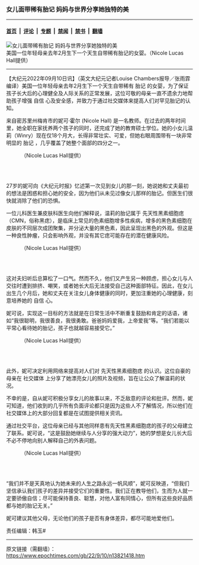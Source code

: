 ### 女儿面带稀有胎记 妈妈与世界分享她独特的美

---

#### [首页](../../../..?n13821418) &nbsp;|&nbsp; [评论](../../../../../epoch-comment?n13821418) &nbsp;|&nbsp; [专题](../../../../../epoch-special?n13821418) &nbsp;|&nbsp; [禁闻](../../../../../epoch-news?n13821418) &nbsp;|&nbsp; [禁书](../../../../../books?n13821418) &nbsp;|&nbsp; [翻墙](https://github.com/gfw-breaker/nogfw/blob/master/README.md?n13821418)


<div><img alt="女儿面带稀有胎记 妈妈与世界分享她独特的美" class="attachment-djy_600_400 size-djy_600_400 wp-post-image" src="https://i.epochtimes.com/assets/uploads/2022/09/id13821432-Nicole-Hall-mom-1200x720-600x400.jpg"/>
<div class="caption">
 美国一位年轻母亲去年2月生下一个天生自带稀有胎记的女婴。（﻿Nicole Lucas Hall﻿提供）
</div></div><hr/><div class="post_content" id="artbody" itemprop="articleBody">
 <!-- article content begin -->
 <p>
  【大纪元2022年09月10日讯】（英文大纪元记者Louise Chambers报导／张雨霏编译）美国一位年轻母亲去年2月生下一个天生自带稀有
  <ok href="https://www.epochtimes.com/gb/tag/%E8%83%8E%E8%AE%B0.html">
   胎记
  </ok>
  的女婴，为了保证孩子长大后的心理健全及人际关系的正常发展，这位可敬的母亲一直不遗余力地帮助孩子增强
  <ok href="https://www.epochtimes.com/gb/tag/%E8%87%AA%E4%BF%A1.html">
   自信
  </ok>
  心及安全感，并致力于通过社交媒体来提高人们对罕见胎记的认知。
 </p>
 <p>
  来自密苏里州梅肯市的妮可‧霍尔 (Nicole Hall) 是一名教师。在过去的两年时间里，她全职在家抚养两个孩子的同时，还完成了她的教育硕士学位。她的小女儿温莉（Winry）现在仅18个月大，长得非常壮实、可爱，但她右眼周围带有一块非常明显的
  <ok href="https://www.epochtimes.com/gb/tag/%E8%83%8E%E8%AE%B0.html">
   胎记
  </ok>
  ，几乎覆盖了她整个面部的四分之一。
 </p>
 <figure aria-describedby="caption-attachment-13821431" class="wp-caption aligncenter" id="attachment_13821431" style="width: 401px">
  <ok href="https://i.epochtimes.com/assets/uploads/2022/09/id13821431-Winry-Kay-Hall-1200x1500.jpg" target="_blank">
   <img alt="" class="wp-image-13821431" src="https://i.epochtimes.com/assets/uploads/2022/09/id13821431-Winry-Kay-Hall-1200x1500.jpg"/>
  </ok>
  <br/><figcaption class="wp-caption-text" id="caption-attachment-13821431">
   （Nicole Lucas Hall提供）
  </figcaption><br/>
 </figure><br/>
 <p>
  27岁的妮可向《大纪元时报》忆述第一次见到女儿的那一刻，她说她和丈夫最初的想法是困惑和担心她的安全，因为他们从未见过像女儿那样的胎记。但医生们很快就消除了他们的恐惧。
 </p>
 <p>
  一位儿科医生兼皮肤科医生向他们解释说，温莉的胎记属于
  <ok href="https://www.epochtimes.com/gb/tag/%E5%85%88%E5%A4%A9%E6%80%A7%E9%BB%91%E7%B4%A0%E7%BB%86%E8%83%9E%E7%97%A3.html">
   先天性黑素细胞痣
  </ok>
  （CMN，俗称黑痣），是临床上常见的色素细胞增多性疾病，增多的黑色素细胞在皮肤的不同层次成团聚集，并分泌大量的黑色素，因此呈现出黑色的外观。但这是一种良性肿瘤，只会影响外观，并没有其它痣可能存在的潜在健康风险。
 </p>
 <figure aria-describedby="caption-attachment-13821433" class="wp-caption aligncenter" id="attachment_13821433" style="width: 400px">
  <ok href="https://i.epochtimes.com/assets/uploads/2022/09/id13821433-Winry-birthmark-2.jpg" target="_blank">
   <img alt="" class="wp-image-13821433" src="https://i.epochtimes.com/assets/uploads/2022/09/id13821433-Winry-birthmark-2.jpg"/>
  </ok>
  <br/><figcaption class="wp-caption-text" id="caption-attachment-13821433">
   （Nicole Lucas Hall提供）
  </figcaption><br/>
 </figure><br/>
 <p>
  这对夫妇听后总算松了一口气。然而不久，他们又产生另一种顾虑，担心女儿与人交往时遭到排挤、嘲笑，或者她长大后无法接受自己这种面部特征。因此，在女儿出生几个月后，她和丈夫在关注女儿身体健康的同时，更加注重她的心理健康，刻意培养她的
  <ok href="https://www.epochtimes.com/gb/tag/%E8%87%AA%E4%BF%A1.html">
   自信
  </ok>
  心。
 </p>
 <p>
  妮可说，实现这一目标的方法就是在日常生活中不断重复鼓励和肯定的话语，诸如“我很聪明，我很善良，我很勇敢。爸爸妈妈爱我，上帝爱我”等。“我们若能以平常心看待她的胎记，孩子也就越容易接受它。”
 </p>
 <figure aria-describedby="caption-attachment-13821430" class="wp-caption aligncenter" id="attachment_13821430" style="width: 400px">
  <ok href="https://i.epochtimes.com/assets/uploads/2022/09/id13821430-Winry-birthmark-12.jpg" target="_blank">
   <img alt="" class="wp-image-13821430" src="https://i.epochtimes.com/assets/uploads/2022/09/id13821430-Winry-birthmark-12.jpg"/>
  </ok>
  <br/><figcaption class="wp-caption-text" id="caption-attachment-13821430">
   （Nicole Lucas Hall提供）
  </figcaption><br/>
 </figure><br/>
 <p>
  此外，妮可决定利用网络来提高对人们对
  <ok href="https://www.epochtimes.com/gb/tag/%E5%85%88%E5%A4%A9%E6%80%A7%E9%BB%91%E7%B4%A0%E7%BB%86%E8%83%9E%E7%97%A3.html">
   先天性黑素细胞痣
  </ok>
  的认识。这位自豪的母亲在
  <ok href="https://www.instagram.com/nicolelucashall/">
   社交媒体
  </ok>
  上分享了她漂亮女儿的照片及视频，旨在让公众了解温莉的状况。
 </p>
 <p>
  不幸的是，自从妮可积极分享女儿的故事以来，不乏敌意的评论和批评。然而，妮可知道，他们收到的几乎所有负面评论都只是因为这些人不了解情况，所以他们在社交媒体上的大部分回复都是在试图提供相关资讯。
 </p>
 <p>
  通过社交平台，这位母亲已经与其他同样患有先天性黑素细胞痣的孩子的父母建立了联系。妮可说，“这是鼓励她继续与人分享的强大动力”，她的梦想是女儿长大后不必不停地向别人解释自己的外表问题。
 </p>
 <figure aria-describedby="caption-attachment-13821434" class="wp-caption aligncenter" id="attachment_13821434" style="width: 600px">
  <ok href="https://i.epochtimes.com/assets/uploads/2022/09/id13821434-Winry-birthmark-4.jpg" target="_blank">
   <img alt="" class="wp-image-13821434" src="https://i.epochtimes.com/assets/uploads/2022/09/id13821434-Winry-birthmark-4.jpg"/>
  </ok>
  <br/><figcaption class="wp-caption-text" id="caption-attachment-13821434">
   （Nicole Lucas Hall提供）
  </figcaption><br/>
 </figure><br/>
 <p>
  “我们并不是天真地认为她未来的人生之路永远一帆风顺”，妮可反映道，“但我们坚信承认我们孩子的差异并接受它们的重要性。我们正在教导他们，生而为人就一定要骄傲自信；尽可能保持善良、聪慧，对他人富有同情心，但所有这些良好品质都与她的胎记无关。”
 </p>
 <p>
  妮可建议其他父母，无论他们的孩子是否有身体差异，都尽可能地爱他们。
 </p>
 <p>
  责任编辑：韩玉#
 </p>
 <!-- article content end -->
 <div id="below_article_ad">
 </div>
</div>


---

原文链接（需翻墙）：https://www.epochtimes.com/gb/22/9/10/n13821418.htm